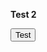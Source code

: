 <b>Test 2</b>
<form action="" method="post">
    <input type="submit" name="testbutton" value="Test" />
</form>
